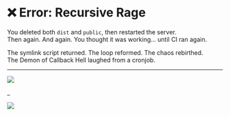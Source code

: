 # ❌ Error: Recursive Rage

You deleted both `dist` and `public`, then restarted the server.  
Then again. And again. You thought it was working… until CI ran again.

The symlink script returned. The loop reformed. The chaos rebirthed.  
The Demon of Callback Hell laughed from a cronjob.

---

<a href="../../glossary.md">
  <img src="https://img.shields.io/badge/Consult%20the%20DevLore%20Glossary-5dade2?style=for-the-badge"/>
</a>

_

<a href="../../start-game.md">
  <img src="https://img.shields.io/badge/The%20runtime%20betrayed%20you.%20Return%20stronger-slategray?style=for-the-badge"/>
</a>
